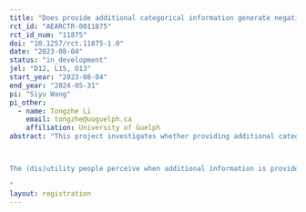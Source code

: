 ```yaml
---
title: "Does provide additional categorical information generate negative utility? "
rct_id: "AEARCTR-0011875"
rct_id_num: "11875"
doi: "10.1257/rct.11875-1.0"
date: "2023-08-04"
status: "in_development"
jel: "D12, L15, O13"
start_year: "2023-08-04"
end_year: "2024-05-31"
pi: "Siyu Wang"
pi_other:
  - name: Tongzhe Li
    email: tongzhe@uoguelph.ca
    affiliation: University of Guelph
abstract: "This project investigates whether providing additional categorical information generates negative or positive utility for consumers or people in general.  The authors plan to survey the data and content of a few existing studies to understand this research question. Specially, we compare the behavior when the different labels are provided versus when no label is provided.  

The (dis)utility people perceive when additional information is provided is of interest to policymakers, product managers, grocery stores, and the scientific community. For example, if people would rather not know whether a product is locally produced or not, this provides strong policy implications. This study precisely investigates the labeling disutility in various environments.
"
layout: registration
---
```


